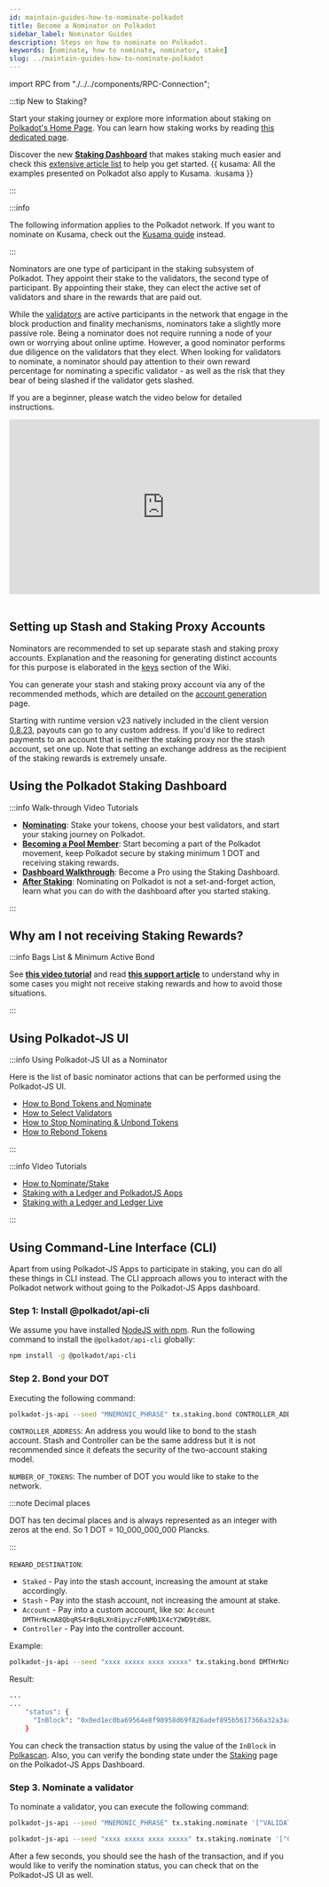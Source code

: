 ```yaml
---
id: maintain-guides-how-to-nominate-polkadot
title: Become a Nominator on Polkadot
sidebar_label: Nominator Guides
description: Steps on how to nominate on Polkadot.
keywords: [nominate, how to nominate, nominator, stake]
slug: ../maintain-guides-how-to-nominate-polkadot
---
```


import RPC from "./../../components/RPC-Connection";

:::tip New to Staking?

Start your staking journey or explore more information about staking on
[Polkadot's Home Page](https://polkadot.network/staking/). You can learn how staking works by
reading [this dedicated page](../learn/learn-staking.md).

Discover the new [**Staking Dashboard**](https://staking.polkadot.network/#/overview) that makes
staking much easier and check this
[extensive article list](https://support.polkadot.network/support/solutions/articles/65000182104) to
help you get started.
{{ kusama: All the examples presented on Polkadot also apply to Kusama. :kusama }}

:::

:::info

The following information applies to the Polkadot network. If you want to nominate on Kusama, check
out the [Kusama guide](https://guide.kusama.network/docs/maintain-guides-how-to-nominate-kusama/)
instead.

:::

Nominators are one type of participant in the staking subsystem of Polkadot. They appoint their
stake to the validators, the second type of participant. By appointing their stake, they can elect
the active set of validators and share in the rewards that are paid out.

While the [validators](maintain-guides-how-to-validate-polkadot.md) are active participants in the
network that engage in the block production and finality mechanisms, nominators take a slightly more
passive role. Being a nominator does not require running a node of your own or worrying about online
uptime. However, a good nominator performs due diligence on the validators that they elect. When
looking for validators to nominate, a nominator should pay attention to their own reward percentage
for nominating a specific validator - as well as the risk that they bear of being slashed if the
validator gets slashed.

If you are a beginner, please watch the video below for detailed instructions.

<iframe width="560" height="315" src="https://youtube.com/embed/F59N3YKYCRs" title="YouTube video player" frameborder="0" allow="accelerometer; autoplay; clipboard-write; encrypted-media; gyroscope; picture-in-picture" allowfullscreen></iframe><br/><br/>

## Setting up Stash and Staking Proxy Accounts

Nominators are recommended to set up separate stash and staking proxy accounts. Explanation and the
reasoning for generating distinct accounts for this purpose is elaborated in the
[keys](../learn/learn-cryptography.md#keys) section of the Wiki.

You can generate your stash and staking proxy account via any of the recommended methods, which are
detailed on the [account generation](../learn/learn-account-generation.md) page.

Starting with runtime version v23 natively included in the client version
[0.8.23](https://github.com/paritytech/polkadot/releases/tag/v0.8.23), payouts can go to any custom
address. If you'd like to redirect payments to an account that is neither the staking proxy nor the
stash account, set one up. Note that setting an exchange address as the recipient of the staking
rewards is extremely unsafe.

## Using the Polkadot Staking Dashboard

:::info Walk-through Video Tutorials

- [**Nominating**](https://youtu.be/F59N3YKYCRs): Stake your tokens, choose your best validators,
  and start your staking journey on Polkadot.
- [**Becoming a Pool Member**](https://youtu.be/dDIG7QAApig): Start becoming a part of the Polkadot
  movement, keep Polkadot secure by staking minimum 1 DOT and receiving staking rewards.
- [**Dashboard Walkthrough**](https://youtu.be/hvXLc4H7rA4): Become a Pro using the Staking
  Dashboard.
- [**After Staking**](https://youtu.be/58pIe8tt2o4): Nominating on Polkadot is not a set-and-forget
  action, learn what you can do with the dashboard after you started staking.

:::

## Why am I not receiving Staking Rewards?

:::info Bags List & Minimum Active Bond

See [**this video tutorial**](https://youtu.be/hIIZRJLrBZA) and read
[**this support article**](https://support.polkadot.network/support/solutions/articles/65000181018-i-have-more-than-the-minimum-bonded-but-i-m-not-getting-rewards)
to understand why in some cases you might not receive staking rewards and how to avoid those
situations.

:::

## Using Polkadot-JS UI

:::info Using Polkadot-JS UI as a Nominator

Here is the list of basic nominator actions that can be performed using the Polkadot-JS UI.

- [How to Bond Tokens and Nominate](https://support.polkadot.network/support/solutions/articles/65000168057-polkadot-js-ui-how-do-i-stake-nominate-on-polkadot-)
- [How to Select Validators](https://support.polkadot.network/support/solutions/articles/65000150130-how-do-i-know-which-validators-to-choose-)
- [How to Stop Nominating & Unbond Tokens](https://support.polkadot.network/support/solutions/articles/65000167902-how-can-i-unstake-my-tokens-again-)
- [How to Rebond Tokens](https://support.polkadot.network/support/solutions/articles/65000170241-polkadot-js-ui-how-to-rebond-tokens-during-the-unbonding-period)

:::

:::info Video Tutorials

- [How to Nominate/Stake](https://youtu.be/FCXC0CDhyS4?t=219)
- [Staking with a Ledger and PolkadotJS Apps](https://youtu.be/7VlTncHCGPc)
- [Staking with a Ledger and Ledger Live](https://www.youtube.com/watch?v=jL-N_IWiYVA)

:::

## Using Command-Line Interface (CLI)

Apart from using Polkadot-JS Apps to participate in staking, you can do all these things in CLI
instead. The CLI approach allows you to interact with the Polkadot network without going to the
Polkadot-JS Apps dashboard.

### Step 1: Install @polkadot/api-cli

We assume you have installed [NodeJS with npm](https://nodejs.org). Run the following command to
install the `@polkadot/api-cli` globally:

```bash
npm install -g @polkadot/api-cli
```

### Step 2. Bond your DOT

Executing the following command:

```bash
polkadot-js-api --seed "MNEMONIC_PHRASE" tx.staking.bond CONTROLLER_ADDRESS NUMBER_OF_TOKENS REWARD_DESTINATION --ws WEBSOCKET_ENDPOINT
```

`CONTROLLER_ADDRESS`: An address you would like to bond to the stash account. Stash and Controller
can be the same address but it is not recommended since it defeats the security of the two-account
staking model.

`NUMBER_OF_TOKENS`: The number of DOT you would like to stake to the network.

:::note Decimal places

DOT has ten decimal places and is always represented as an integer with zeros at the end. So 1 DOT =
10_000_000_000 Plancks.

:::

`REWARD_DESTINATION`:

- `Staked` - Pay into the stash account, increasing the amount at stake accordingly.
- `Stash` - Pay into the stash account, not increasing the amount at stake.
- `Account` - Pay into a custom account, like so:
  `Account DMTHrNcmA8QbqRS4rBq8LXn8ipyczFoNMb1X4cY2WD9tdBX`.
- `Controller` - Pay into the controller account.

Example:

```bash
polkadot-js-api --seed "xxxx xxxxx xxxx xxxxx" tx.staking.bond DMTHrNcmA8QbqRS4rBq8LXn8ipyczFoNMb1X4cY2WD9tdBX 1000000000000 Staked --ws wss://rpc.polkadot.io
```

Result:

```bash
...
...
    "status": {
      "InBlock": "0x0ed1ec0ba69564e8f98958d69f826adef895b5617366a32a3aa384290e98514e"
    }
```

You can check the transaction status by using the value of the `InBlock` in
[Polkascan](https://polkascan.io/polkadot-cc1). Also, you can verify the bonding state under the
[Staking](https://polkadot.js.org/apps/#/staking/actions) page on the Polkadot-JS Apps Dashboard.

### Step 3. Nominate a validator

To nominate a validator, you can execute the following command:

```bash
polkadot-js-api --seed "MNEMONIC_PHRASE" tx.staking.nominate '["VALIDATOR_ADDRESS"]' --ws WS_ENDPOINT
```

```bash
polkadot-js-api --seed "xxxx xxxxx xxxx xxxxx" tx.staking.nominate '["CmD9vaMYoiKe7HiFnfkftwvhKbxN9bhyjcDrfFRGbifJEG8","E457XaKbj2yTB2URy8N4UuzmyuFRkcdxYs67UvSgVr7HyFb"]' --ws wss://rpc.polkadot.io
```

After a few seconds, you should see the hash of the transaction, and if you would like to verify the
nomination status, you can check that on the Polkadot-JS UI as well.
